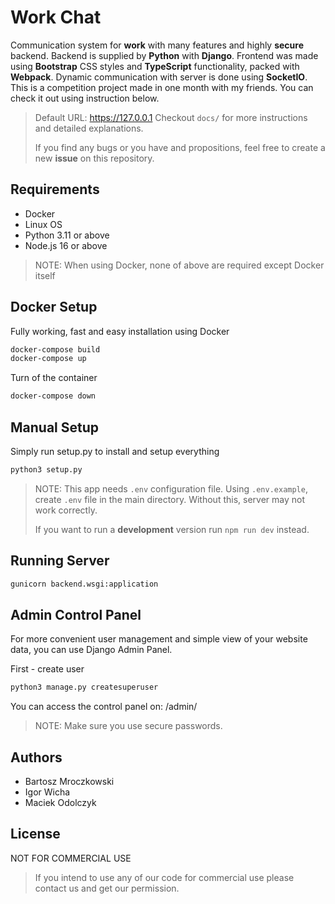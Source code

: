 # Work Chat
Communication system for **work** with many features and highly **secure** backend. Backend is supplied by **Python** with **Django**. Frontend was made using **Bootstrap** CSS styles and **TypeScript** functionality, packed with **Webpack**. Dynamic communication with server is done using **SocketIO**. This is a competition project made in one month with my friends. You can check it out using instruction below.

> Default URL: https://127.0.0.1
> Checkout `docs/` for more instructions and detailed explanations.
>
> If you find any bugs or you have and propositions, feel free to create a new **issue** on this repository.

## Requirements
- Docker
- Linux OS 
- Python 3.11 or above
- Node.js 16 or above 

> NOTE: When using Docker, none of above are required except Docker itself

## Docker Setup
Fully working, fast and easy installation using Docker
```bash
docker-compose build
docker-compose up
```

Turn of the container
```bash
docker-compose down
```

## Manual Setup
Simply run setup.py to install and setup everything
```bash
python3 setup.py
```

> NOTE: This app needs `.env` configuration file. Using `.env.example`, create `.env` file in the main directory. Without this, server may not work correctly.
>
> If you want to run a **development** version run `npm run dev` instead.

## Running Server
```bash
gunicorn backend.wsgi:application
```

## Admin Control Panel 
For more convenient user management and simple view of your website data, you can use Django Admin Panel.

First - create user
```bash
python3 manage.py createsuperuser
```

You can access the control panel on: /admin/

> NOTE: Make sure you use secure passwords.

## Authors
- Bartosz Mroczkowski
- Igor Wicha
- Maciek Odolczyk

## License
NOT FOR COMMERCIAL USE 

> If you intend to use any of our code for commercial use please contact us and get our permission.

<!-- GitAds-Verify: UVYN1QIH4F5QO6NVXW9Z85WD6KGTUHV6 -->